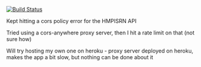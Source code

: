 [![Build Status](https://travis-ci.org/ad13380/WIS-v1.svg?branch=master)](https://travis-ci.org/ad13380/WIS-v1)

Kept hitting a cors policy error for the HMPISRN API

Tried using a cors-anywhere proxy server, then I hit a rate limit on that (not sure how)

Will try hosting my own one on heroku - proxy server deployed on heroku, makes the app a bit slow, but nothing can be done about it